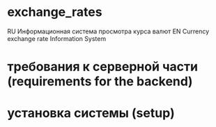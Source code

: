 # exchange_rates
RU Информационная система просмотра курса валют
EN Currency exchange rate Information System

# требования к серверной части (requirements for the backend)


# установка системы (setup)
